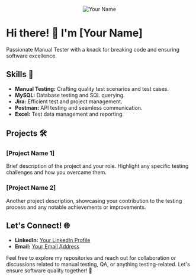 <p align="center">
  <img src="https://your-image-url.com/your-image.png" alt="Your Name" />
</p>

# Hi there! 👋 I'm [Your Name]

Passionate Manual Tester with a knack for breaking code and ensuring software excellence.

## Skills 🚀

- **Manual Testing:** Crafting quality test scenarios and test cases.
- **MySQL:** Database testing and SQL querying.
- **Jira:** Efficient test and project management.
- **Postman:** API testing and seamless communication.
- **Excel:** Test data management and reporting.

## Projects 🛠️

### [Project Name 1]

Brief description of the project and your role. Highlight any specific testing challenges and how you overcame them.

### [Project Name 2]

Another project description, showcasing your contribution to the testing process and any notable achievements or improvements.

## Let's Connect! 🌐

- **LinkedIn:** [Your LinkedIn Profile](link)
- **Email:** [Your Email Address](mailto:you@example.com)

Feel free to explore my repositories and reach out for collaboration or discussions related to manual testing, QA, or anything testing-related. Let's ensure software quality together! 🚀

